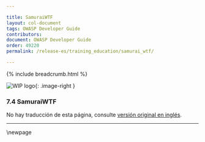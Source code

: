 ```yaml
---

title: SamuraiWTF
layout: col-document
tags: OWASP Developer Guide
contributors:
document: OWASP Developer Guide
order: 49220
permalink: /release-es/training_education/samurai_wtf/

---
```


{% include breadcrumb.html %}

<style type="text/css">
.image-right {
  height: 180px;
  display: block;
  margin-left: auto;
  margin-right: auto;
  float: right;
}
</style>

![WIP logo](../../../assets/images/dg_wip.png "Trabajo en curso"){: .image-right }

### 7.4 SamuraiWTF

No hay traducción de esta página, consulte [versión original en inglés][release0904].

----

[release0904]: https://github.com/OWASP/www-project-developer-guide/blob/main/release/09-training-education/04-samurai-wtf.md

\newpage
